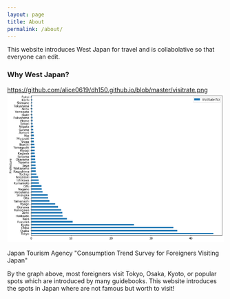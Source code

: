 ```yaml
---
layout: page
title: About
permalink: /about/
---
```


This website introduces West Japan for travel and is collabolative so that everyone can edit.

### Why West Japan?
https://github.com/alice0619/dh150.github.io/blob/master/visitrate.png
<img src="https://github.com/alice0619/dh150.github.io/blob/master/visitrate.png" alt="Visit Rate (%)" title="Visit Rate by Pref">

Japan Tourism Agency "Consumption Trend Survey for Foreigners Visiting Japan"

By the graph above, most foreigners visit Tokyo, Osaka, Kyoto, or popular spots which are introduced by many guidebooks. This website introduces the spots in Japan where are not famous but worth to visit!
